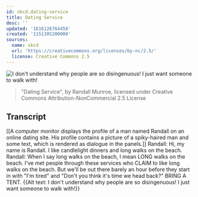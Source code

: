 ```yaml
---
id: xkcd.dating-service
title: Dating Service
desc: ''
updated: '1616126764458'
created: '1151305200000'
sources:
  name: xkcd
  url: 'https://creativecommons.org/licenses/by-nc/2.5/'
  license: Creative Commons 2.5
---
```

![I don't understand why people are so disingenuous!  I just want someone to walk with!](https://imgs.xkcd.com/comics/dating_service.png)
> "Dating Service", by Randall Munroe, licensed under Creative Commons Attribution-NonCommercial 2.5 License

## Transcript
[[A computer monitor displays the profile of a man named Randall on an online dating site. His profile contains a picture of a spiky-haired man and some text, which is rendered as dialogue in the panels.]]
Randall: Hi, my name is Randall. I like candlelight dinners and long walks on the beach.
Randall: When I say long walks on the beach, I mean LONG walks on the beach. I've met people through these services who CLAIM to like long walks on the beach. But we'll be out there barely an hour before they start in with "I'm tired" and "Don't you think it's time we head back?"
BRING A TENT.
{{Alt text: I don't understand why people are so disingenuous! I just want someone to walk with!}}
